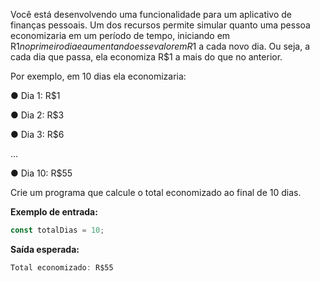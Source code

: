 Você está desenvolvendo uma funcionalidade para um aplicativo de finanças pessoais. Um dos recursos permite simular quanto uma pessoa economizaria em um período de tempo, iniciando em R$1 no primeiro dia e aumentando esse valor em R$1 a cada novo dia. Ou seja, a cada dia que passa, ela economiza R$1 a mais do que no anterior.

Por exemplo, em 10 dias ela economizaria:

● Dia 1: R$1

● Dia 2: R$3

● Dia 3: R$6

...

● Dia 10: R$55

Crie um programa que calcule o total economizado ao final de 10 dias.

**Exemplo de entrada:**

```ts
const totalDias = 10;
```



**Saída esperada:**

```ts
Total economizado: R$55
```

